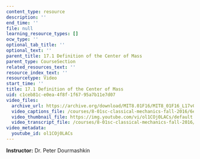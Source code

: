 ```yaml
---
content_type: resource
description: ''
end_time: ''
file: null
learning_resource_types: []
ocw_type: ''
optional_tab_title: ''
optional_text: ''
parent_title: 17.1 Definition of the Center of Mass
parent_type: CourseSection
related_resources_text: ''
resource_index_text: ''
resourcetype: Video
start_time: ''
title: 17.1 Definition of the Center of Mass
uid: c1ceb81c-e0ea-4f8f-1f67-95a7b11e7d07
video_files:
  archive_url: https://archive.org/download/MIT8.01F16/MIT8_01F16_L17v01_360p.mp4
  video_captions_file: /courses/8-01sc-classical-mechanics-fall-2016/6e896babb22159ef811ad8caceede001_ol1COj0LACs.vtt
  video_thumbnail_file: https://img.youtube.com/vi/ol1COj0LACs/default.jpg
  video_transcript_file: /courses/8-01sc-classical-mechanics-fall-2016/faaaac7edac5938c5c7c1e3ee3616a0b_ol1COj0LACs.pdf
video_metadata:
  youtube_id: ol1COj0LACs
---
```


**Instructor:** Dr. Peter Dourmashkin




